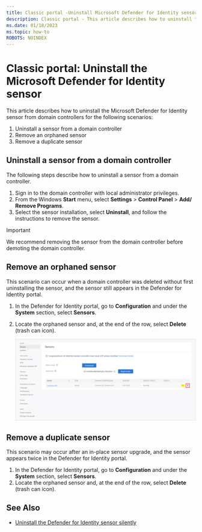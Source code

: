 ```yaml
---
title: Classic portal -Uninstall Microsoft Defender for Identity sensor
description: Classic portal - This article describes how to uninstall the Microsoft Defender for Identity sensor from domain controllers.
ms.date: 01/18/2023
ms.topic: how-to
ROBOTS: NOINDEX
---
```


# Classic portal: Uninstall the Microsoft Defender for Identity sensor

This article describes how to uninstall the Microsoft Defender for Identity sensor from domain controllers for the following scenarios:

1. Uninstall a sensor from a domain controller
1. Remove an orphaned sensor
1. Remove a duplicate sensor

## Uninstall a sensor from a domain controller

The following steps describe how to uninstall a sensor from a domain controller.

1. Sign in to the domain controller with local administrator privileges.
1. From the Windows **Start** menu, select **Settings** > **Control Panel** > **Add/ Remove Programs**.
1. Select the sensor installation, select **Uninstall**, and follow the instructions to remove the sensor.

> [!IMPORTANT]
> We recommend removing the sensor from the domain controller before demoting the domain controller.

## Remove an orphaned sensor

This scenario can occur when a domain controller was deleted without first uninstalling the sensor, and the sensor still appears in the Defender for Identity portal.

1. In the Defender for Identity portal, go to **Configuration** and under the **System** section, select **Sensors**.
1. Locate the orphaned sensor and, at the end of the row, select **Delete** (trash can icon).

    ![Delete orphaned Defender for Identity sensor from sensors page](media/classic-delete-orphaned-sensor.png)

## Remove a duplicate sensor

This scenario may occur after an in-place sensor upgrade, and the sensor appears twice in the Defender for Identity portal.

1. In the Defender for Identity portal, go to **Configuration** and under the **System** section, select **Sensors**.
1. Locate the orphaned sensor and, at the end of the row, select **Delete** (trash can icon).

## See Also

- [Uninstall the Defender for Identity sensor silently](silent-installation.md#uninstall-the-defender-for-identity-sensor-silently)

